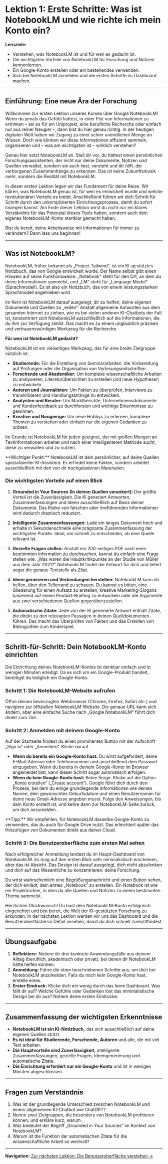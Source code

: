 # Lektion 1: Erste Schritte: Was ist NotebookLM und wie richte ich mein Konto ein?

**Lernziele:**

*   Verstehen, was NotebookLM ist und für wen es gedacht ist.
*   Die wichtigsten Vorteile von NotebookLM für Forschung und Notizen kennenlernen.
*   Ein Google-Konto erstellen oder ein bestehendes verwenden.
*   Sich bei NotebookLM anmelden und die ersten Schritte im Dashboard machen.

---

## Einführung: Eine neue Ära der Forschung

Willkommen zur ersten Lektion unseres Kurses über Google NotebookLM! Wenn du jemals das Gefühl hattest, in einer Flut von Informationen zu ertrinken – sei es für ein Uniprojekt, eine berufliche Recherche oder einfach nur aus reiner Neugier –, dann bist du hier genau richtig. In der heutigen digitalen Welt haben wir Zugang zu einer schier unendlichen Menge an Wissen. Doch wie können wir diese Informationen effizient sammeln, organisieren und – was am wichtigsten ist – wirklich verstehen?

Genau hier setzt NotebookLM an. Stell dir vor, du hättest einen persönlichen Forschungsassistenten, der nicht nur deine Dokumente, Notizen und Quellen verwaltet, sondern sie auch liest, versteht und dir hilft, die verborgenen Zusammenhänge zu erkennen. Das ist keine Zukunftsmusik mehr, sondern die Realität mit NotebookLM.

In dieser ersten Lektion legen wir das Fundament für deine Reise. Wir klären, was NotebookLM genau ist, für wen es entwickelt wurde und welche revolutionären Vorteile es bietet. Anschließend führen wir dich Schritt für Schritt durch den unkomplizierten Einrichtungsprozess, damit du sofort loslegen kannst. Am Ende dieser Lektion wirst du nicht nur ein klares Verständnis für das Potenzial dieses Tools haben, sondern auch dein eigenes NotebookLM-Konto startklar gemacht haben.

Bist du bereit, deine Arbeitsweise mit Informationen für immer zu verändern? Dann lass uns beginnen!

---

## Was ist NotebookLM?

NotebookLM, früher bekannt als „Project Tailwind“, ist ein KI-gestütztes Notizbuch, das von Google entwickelt wurde. Der Name selbst gibt einen Hinweis auf seine Funktionsweise: „Notebook“ steht für den Ort, an dem du deine Informationen sammelst, und „LM“ steht für „Language Model“ (Sprachmodell). Es ist also ein Notizbuch, das von einem leistungsstarken Sprachmodell angetrieben wird.

Im Kern ist NotebookLM darauf ausgelegt, dir zu helfen, deine eigenen Dokumente und Quellen zu „erden“. Anstatt allgemeine Antworten aus dem gesamten Internet zu ziehen, wie es bei vielen anderen KI-Chatbots der Fall ist, konzentriert sich NotebookLM ausschließlich auf die Informationen, die *du* ihm zur Verfügung stellst. Das macht es zu einem unglaublich präzisen und vertrauenswürdigen Werkzeug für die Recherche.

**Für wen ist NotebookLM gedacht?**

NotebookLM ist ein vielseitiges Werkzeug, das für eine breite Zielgruppe nützlich ist:

*   **Studierende:** Für die Erstellung von Seminararbeiten, die Vorbereitung auf Prüfungen oder die Organisation von Vorlesungsmitschriften.
*   **Forschende und Akademiker:** Um komplexe wissenschaftliche Arbeiten zu analysieren, Literaturübersichten zu erstellen und neue Hypothesen zu entwickeln.
*   **Autoren und Journalisten:** Um Fakten zu überprüfen, Interviews zu transkribieren und Handlungsstränge zu entwickeln.
*   **Analysten und Berater:** Um Marktberichte, Unternehmensdokumente und Kundenfeedback zu durchforsten und wichtige Erkenntnisse zu gewinnen.
*   **Kreative und Neugierige:** Um neue Hobbys zu erlernen, komplexe Themen zu verstehen oder einfach nur die eigenen Gedanken zu ordnen.

Im Grunde ist NotebookLM für jeden geeignet, der mit großen Mengen an Textinformationen arbeitet und nach einer intelligenteren Methode sucht, diese zu verwalten und zu nutzen.

<div class="callout-box">
    **Wichtiger Punkt:** NotebookLM ist dein persönlicher, auf deine Quellen spezialisierter KI-Assistent. Es erfindet keine Fakten, sondern arbeitet ausschließlich mit den von dir hochgeladenen Materialien.
</div>

### Die wichtigsten Vorteile auf einen Blick

1.  **Grounded in Your Sources (In deinen Quellen verankert):** Der größte Vorteil ist die Zuverlässigkeit. Die KI generiert Antworten, Zusammenfassungen und Ideen ausschließlich auf Basis deiner Dokumente. Das Risiko von falschen oder irreführenden Informationen wird dadurch drastisch reduziert.

2.  **Intelligente Zusammenfassungen:** Lade ein langes Dokument hoch und erhalte in Sekundenschnelle eine prägnante Zusammenfassung der wichtigsten Punkte. Ideal, um schnell zu entscheiden, ob eine Quelle relevant ist.

3.  **Gezielte Fragen stellen:** Anstatt ein 200-seitiges PDF nach einer bestimmten Information zu durchsuchen, kannst du einfach eine Frage stellen wie: „Was waren die Hauptkritikpunkte an der Studie von Müller aus dem Jahr 2021?“ NotebookLM findet die Antwort für dich und liefert sogar die genaue Textstelle als Zitat.

4.  **Ideen generieren und Verbindungen herstellen:** NotebookLM kann dir helfen, über den Tellerrand zu schauen. Du kannst es bitten, eine Gliederung für einen Aufsatz zu erstellen, kreative Marketing-Slogans basierend auf einem Produkt-Briefing zu entwickeln oder die Argumente aus zwei verschiedenen Quellen gegenüberzustellen.

5.  **Automatische Zitate:** Jede von der KI generierte Antwort enthält Zitate, die direkt zu den relevanten Passagen in deinen Quelldokumenten führen. Das macht das Überprüfen von Fakten und das Erstellen von Bibliografien zum Kinderspiel.

---

## Schritt-für-Schritt: Dein NotebookLM-Konto einrichten

Die Einrichtung deines NotebookLM-Kontos ist denkbar einfach und in wenigen Minuten erledigt. Da es sich um ein Google-Produkt handelt, benötigst du lediglich ein Google-Konto.

### Schritt 1: Die NotebookLM-Website aufrufen

Öffne deinen bevorzugten Webbrowser (Chrome, Firefox, Safari etc.) und navigiere zur offiziellen NotebookLM-Website. Die genaue URL kann sich ändern, aber eine einfache Suche nach „Google NotebookLM“ führt dich direkt zum Ziel.

### Schritt 2: Anmelden mit deinem Google-Konto

Auf der Startseite findest du einen prominenten Button mit der Aufschrift „Sign in“ oder „Anmelden“. Klicke darauf.

*   **Wenn du bereits ein Google-Konto hast:** Du wirst aufgefordert, deine E-Mail-Adresse oder Telefonnummer und anschließend dein Passwort einzugeben. Wenn du bereits in deinem Google-Konto im Browser angemeldet bist, kann dieser Schritt sogar automatisch erfolgen.
*   **Wenn du kein Google-Konto hast:** Keine Sorge. Klicke auf die Option „Konto erstellen“ („Create account“). Google führt dich durch den Prozess, bei dem du einige grundlegende Informationen wie deinen Namen, dein gewünschtes Geburtsdatum und einen Benutzernamen für deine neue Gmail-Adresse angeben musst. Folge den Anweisungen, bis dein Konto erstellt ist, und kehre dann zur NotebookLM-Seite zurück, um dich anzumelden.

<div class="callout-box">
    **Tipp:** Wir empfehlen, für NotebookLM dasselbe Google-Konto zu verwenden, das du auch für Google Drive nutzt. Das erleichtert später das Hinzufügen von Dokumenten direkt aus deiner Cloud.
</div>

### Schritt 3: Die Benutzeroberfläche zum ersten Mal sehen

Nach erfolgreicher Anmeldung landest du im Haupt-Dashboard von NotebookLM. Es mag auf den ersten Blick sehr minimalistisch erscheinen, aber das ist Absicht. Das Design ist darauf ausgelegt, dich nicht abzulenken und dich auf das Wesentliche zu konzentrieren: deine Forschung.

Du wirst wahrscheinlich eine Begrüßungsnachricht und einen Button sehen, der dich einlädt, dein erstes „Notebook“ zu erstellen. Ein Notebook ist wie ein Projektordner, in dem du alle Quellen und Notizen zu einem bestimmten Thema sammelst.

Herzlichen Glückwunsch! Du hast dein NotebookLM-Konto erfolgreich eingerichtet und bist bereit, die Welt der KI-gestützten Forschung zu erkunden. In der nächsten Lektion werden wir uns das Dashboard und die Benutzeroberfläche im Detail ansehen, damit du dich schnell zurechtfindest.

---

## Übungsaufgabe

1.  **Reflektiere:** Notiere dir drei konkrete Anwendungsfälle aus deinem Alltag (beruflich, akademisch oder privat), bei denen dir NotebookLM hätte helfen können.
2.  **Anmeldung:** Führe die oben beschriebenen Schritte aus, um dich bei NotebookLM anzumelden. Falls du noch kein Google-Konto hast, erstelle eines.
3.  **Erster Eindruck:** Klicke dich ein wenig durch das leere Dashboard. Was fällt dir auf? Welche Gefühle oder Gedanken löst das minimalistische Design bei dir aus? Notiere deine ersten Eindrücke.

---

## Zusammenfassung der wichtigsten Erkenntnisse

*   **NotebookLM ist ein KI-Notizbuch,** das sich ausschließlich auf deine eigenen Quellen stützt.
*   **Es ist ideal für Studierende, Forschende, Autoren** und alle, die mit viel Text arbeiten.
*   **Die Hauptvorteile sind Zuverlässigkeit,** intelligente Zusammenfassungen, gezielte Fragen, Ideengenerierung und automatische Zitate.
*   **Die Einrichtung erfordert nur ein Google-Konto** und ist in wenigen Minuten abgeschlossen.

---

## Fragen zum Verständnis

1.  Was ist der grundlegende Unterschied zwischen NotebookLM und einem allgemeinen KI-Chatbot wie ChatGPT?
2.  Nenne zwei Zielgruppen, die besonders von NotebookLM profitieren können, und erkläre kurz, warum.
3.  Was bedeutet der Begriff „Grounded in Your Sources“ im Kontext von NotebookLM?
4.  Warum ist die Funktion der automatischen Zitate für die wissenschaftliche Arbeit so wertvoll?

---

**Navigation:**
[Zur nächsten Lektion: Die Benutzeroberfläche verstehen →](lektion2.html)


